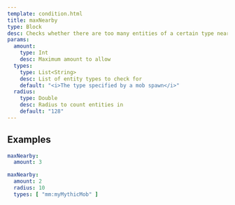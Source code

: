 ```yaml
---
template: condition.html
title: maxNearby
type: Block
desc: Checks whether there are too many entities of a certain type near this block
params:
  amount:
    type: Int
    desc: Maximum amount to allow
  types:
    type: List<String>
    desc: List of entity types to check for
    default: "<i>The type specified by a mob spawn</i>"
  radius:
    type: Double
    desc: Radius to count entities in
    default: "128"
---
```


## Examples

```yaml
maxNearby:
  amount: 3
```

```yaml
maxNearby:
  amount: 2
  radius: 10
  types: [ "mm:myMythicMob" ]
```
